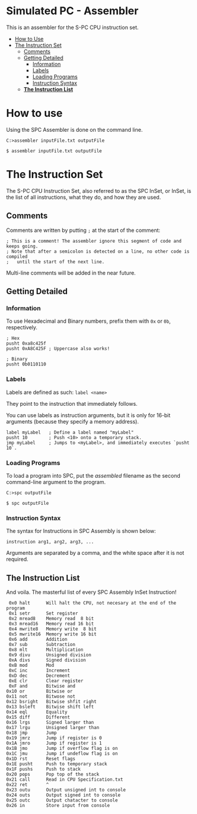 
# Simulated PC - Assembler

This is an assembler for the S-PC CPU instruction set.

- [How to Use](#how-to-use)
- [The Instruction Set](#the-instruction-set)
    - [Comments](#comments)
    - [Getting Detailed](#getting-detailed)
        - [Information](#information)
        - [Labels](#labels)
        - [Loading Programs](#loading-programs)
        - [Instruction Syntax](#instruction-syntax)
    - [**The Instruction List**](#the-instruction-list)

# How to use
Using the SPC Assembler is done on the command line.

`C:>assembler inputFile.txt outputFile`

`$ assembler inputFile.txt outputFile`

# The Instruction Set
The S-PC CPU Instruction Set, also referred to as the SPC InSet, or InSet, is the list of all instructions, what they do, and how they are used.

## Comments
Comments are written by putting `;` at the start of the comment:
```
; This is a comment! The assembler ignore this segment of code and keeps going.
; Note that after a semicolon is detected on a line, no other code is compiled
;   until the start of the next line.
```

Multi-line comments will be added in the near future.

## Getting Detailed
### Information

To use Hexadecimal and Binary numbers, prefix them with `0x` or `0b`, respectively.

```
; Hex
pusht 0xa8c425f
pusht 0xA8C425F ; Uppercase also works!

; Binary
pusht 0b0110110
```

### Labels
Labels are defined as such: `label <name>`

They point to the instruction that immediately follows.

You can use labels as instruction arguments, but it is only for 16-bit arguments (because they specify a memory address).

```
label myLabel   ; Define a label named "myLabel"
pusht 10        ; Push <10> onto a temporary stack.
jmp myLabel     ; Jumps to <myLabel>, and immediately executes `pusht 10`.
```

### Loading Programs
To load a program into SPC, put the *assembled* filename as the second command-line argument to the program.

`C:>spc outputFile`

`$ spc outputFile`

### Instruction Syntax
The syntax for Instructions in SPC Assembly is shown below:

`instruction arg1, arg2, arg3, ...`

Arguments are separated by a comma, and the white space after it is not required.

## The Instruction List
And voila. The masterful list of every SPC Assembly InSet Instruction!

```
 0x0 halt      Will halt the CPU, not necesary at the end of the program
 0x1 setr      Set register
 0x2 mread8    Memory read  8 bit
 0x3 mread16   Memory read 16 bit
 0x4 mwrite8   Memory write  8 bit
 0x5 mwrite16  Memory write 16 bit
 0x6 add       Addition
 0x7 sub       Subtraction
 0x8 mlt       Multiplication
 0x9 divu      Unsigned division
 0xA divs      Signed division
 0xB mod       Mod
 0xC inc       Increment
 0xD dec       Decrement
 0xE clr       Clear register
 0xF and       Bitwise and
0x10 or        Bitwise or
0x11 not       Bitwose not
0x12 bsright   Bitwise shfit right
0x13 bsleft    Bitwise shift left
0x14 eql       Equality
0x15 diff      Different
0x16 lrgs      Signed larger than             
0x17 lrgu      Unsigned larger than
0x18 jmp       Jump
0x19 jmrz      Jump if register is 0
0x1A jmro      Jump if register is 1
0x1B jmo       Jump if overflow flag is on
0x1C jmu       Jump if undeflow flag is on
0x1D rst       Reset flags
0x1E pusht     Push to temporary stack
0x1F pushs     Push to stack
0x20 pops      Pop top of the stack
0x21 call      Read in CPU Specification.txt
0x22 ret       ^
0x23 outu      Output unsigned int to console
0x24 outs      Output signed int to console
0x25 outc      Output chatacter to console
0x26 in        Store input from console
```
